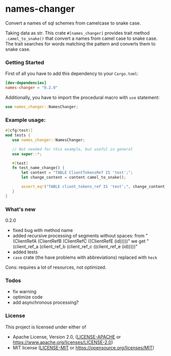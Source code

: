names-changer
=====
Convert a names of sql schemes from camelcase to snake case.

 Taking data as str.
 This crate `#[names_changer]` provides trait method `.camel_to_snake()` that convert a names from camel case to snake case.
 The trait searches for words matching the pattern and converts them to snake case.

### Getting Started

 First of all you have to add this dependency to your `Cargo.toml`:

 ```toml
 [dev-dependencies]
 names-changer = "0.2.0"
 ```

 Additionally, you have to import the procedural macro with `use` statement:

 ```rust
 use names_changer::NamesChanger;
 ```

### Example usage:

 ```rust
 #[cfg(test)]
mod tests {
    use names_changer::NamesChanger;

    // Not needed for this example, but useful in general
    use super::*;

    #[test]
    fn test_name_change() {
        let content = "TABLE ClientTokensRef IS 'text';";
        let change_content = content.camel_to_snake();

        assert_eq!("TABLE client_tokens_ref IS 'text';", change_content)
    }
}
 ```

### What's new
0.2.0
  - fixed bug with method name
  - added recursive processing of segments without spaces: 
from "(ClientRefA (ClientRefB (ClientRefC ((ClientRefE (id)))))" 
we get "(client_ref_a (client_ref_b (client_ref_c ((client_ref_e (id)))))"
  - added tests
  - ```case``` crate (the have problems with abbreviations) replaced with ```heck```

Cons: requires a lot of resources, not optimized.

### Todos
 - fix warning
 - optimize code
 - add asynchronous processing?


### License

This project is licensed under either of

* Apache License, Version 2.0, ([LICENSE-APACHE](LICENSE-APACHE) or
  https://www.apache.org/licenses/LICENSE-2.0)
* MIT license ([LICENSE-MIT](LICENSE-MIT) or https://opensource.org/licenses/MIT)
